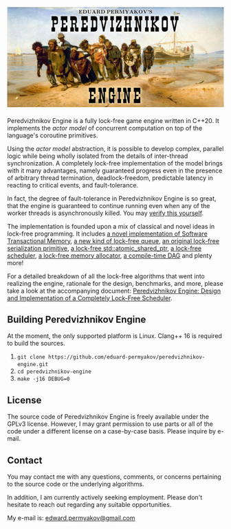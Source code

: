 ## ![logo](docs/images/peredvizhnikov-engine-logo.png) ##

Peredvizhnikov Engine is a fully lock-free game engine written in C++20. It implements the *actor model* of concurrent computation on top of the language's coroutine primitives.

Using the *actor model* abstraction, it is possible to develop complex, parallel logic while being wholly isolated from the details of inter-thread synchronization. A completely lock-free implementation of the model brings with it many advantages, namely guaranteed progress even in the presence of arbitrary thread termination, deadlock-freedom, predictable latency in reacting to critical events, and fault-tolerance.

In fact, the degree of fault-tolerance in Peredvizhnikov Engine is so great, that the engine is guaranteed to continue running even when any of the worker threads is asynchronously killed. You may [verify this yourself](test/test_fault_tolerance.cpp).

The implementation is founded upon a mix of classical and novel ideas in lock-free programming. It includes [a novel implementation of Software Transactional Memory](src/atomic_struct.cpp), [a new kind of lock-free queue](src/lockfree_sequenced_queue.cpp), [an original lock-free serialization primitive](src/atomic_work.cpp), [a lock-free std::atomic_shared_ptr](src/atomic_shared_ptr.cpp), [a lock-free scheduler](src/scheduler.cpp), [a lock-free memory allocator](src/alloc.cpp), [a compile-time DAG](src/taskgraph.cpp) and plenty more!

For a detailed breakdown of all the lock-free algorithms that went into realizing the engine, rationale for the design, benchmarks, and more, please take a look at the accompanying document: [Peredvizhnikov Engine: Design and Implementation of a Completely Lock-Free Scheduler](docs/lockfree.pdf).

## Building Peredvizhnikov Engine ##

At the moment, the only supported platform is Linux. Clang++ 16 is required to build the sources.

1. `git clone https://github.com/eduard-permyakov/peredvizhnikov-engine.git`
2. `cd peredvizhnikov-engine`
3. `make -j16 DEBUG=0`

## License ##

The source code of Peredvizhnikov Engine is freely available under the GPLv3 license. However, I may grant permission to use parts or all of the code under a different license on a case-by-case basis. Please inquire by e-mail.

## Contact ##

You may contact me with any questions, comments, or concerns pertaining to the source code or the underlying algorithms.

In addition, I am currently actively seeking employment. Please don't hesitate to reach out regarding any suitable opportunities.

My e-mail is: edward.permyakov@gmail.com
